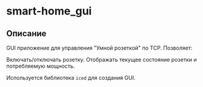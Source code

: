 # smart-home_gui

## Описание

GUI приложение для управления "Умной розеткой" по TCP. Позволяет:

Включать/отключать розетку.
Отображать текущее состояние розетки и потребляемую мощность.

Используется библиотека `iced` для создания GUI.
